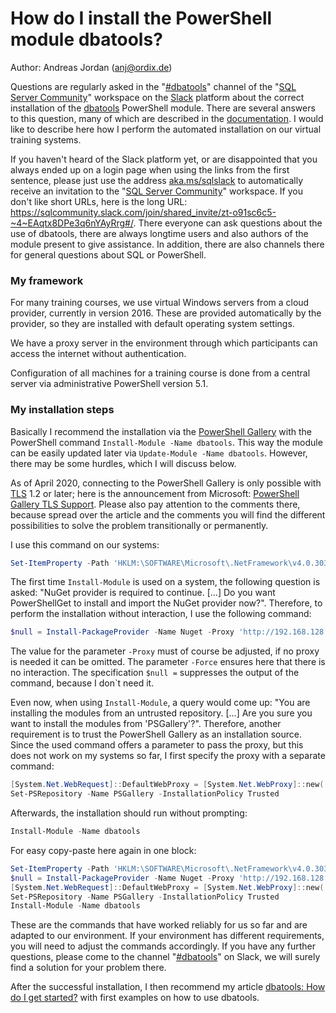 # How do I install the PowerShell module dbatools?

Author: Andreas Jordan (anj@ordix.de)



Questions are regularly asked in the "[#dbatools](https://sqlcommunity.slack.com/#dbatools)" channel of the "[SQL Server Community](https://sqlcommunity.slack.com/)" workspace on the [Slack](https://slack.com/intl/de-de/) platform about the correct installation of the [dbatools](https://dbatools.io/) PowerShell module. There are several answers to this question, many of which are described in the [documentation](https://dbatools.io/download/). I would like to describe here how I perform the automated installation on our virtual training systems.

If you haven't heard of the Slack platform yet, or are disappointed that you always ended up on a login page when using the links from the first sentence, please just use the address [aka.ms/sqlslack](http://aka.ms/sqlslack) to automatically receive an invitation to the "[SQL Server Community](https://sqlcommunity.slack.com/)" workspace. If you don't like short URLs, here is the long URL: https://sqlcommunity.slack.com/join/shared_invite/zt-o91sc6c5-~4~EAqtx8DPe3q6nYAyRrg#/. There everyone can ask questions about the use of dbatools, there are always longtime users and also authors of the module present to give assistance. In addition, there are also channels there for general questions about SQL or PowerShell.



### My framework

For many training courses, we use virtual Windows servers from a cloud provider, currently in version 2016. These are provided automatically by the provider, so they are installed with default operating system settings.

We have a proxy server in the environment through which participants can access the internet without authentication.

Configuration of all machines for a training course is done from a central server via administrative PowerShell version 5.1.



### My installation steps

Basically I recommend the installation via the [PowerShell Gallery](https://www.powershellgallery.com/packages/dbatools/) with the PowerShell command `Install-Module -Name dbatools`. This way the module can be easily updated later via `Update-Module -Name dbatools`. However, there may be some hurdles, which I will discuss below.

As of April 2020, connecting to the PowerShell Gallery is only possible with [TLS](https://de.wikipedia.org/wiki/Transport_Layer_Security) 1.2 or later; here is the announcement from Microsoft: [PowerShell Gallery TLS Support](https://devblogs.microsoft.com/powershell/powershell-gallery-tls-support/). Please also pay attention to the comments there, because spread over the article and the comments you will find the different possibilities to solve the problem transitionally or permanently.

I use this command on our systems:

```powershell
Set-ItemProperty -Path 'HKLM:\SOFTWARE\Microsoft\.NetFramework\v4.0.30319' -Name 'SchUseStrongCrypto' -Type DWord -Value 1
```

The first time `Install-Module` is used on a system, the following question is asked: "NuGet provider is required to continue. [...] Do you want PowerShellGet to install and import the NuGet provider now?". Therefore, to perform the installation without interaction, I use the following command:

```powershell
$null = Install-PackageProvider -Name Nuget -Proxy 'http://192.168.128.2:3128' -Force
```

The value for the parameter `-Proxy` must of course be adjusted, if no proxy is needed it can be omitted. The parameter `-Force` ensures here that there is no interaction. The specification `$null =` suppresses the output of the command, because I don`t need it.

Even now, when using `Install-Module`, a query would come up: "You are installing the modules from an untrusted repository. [...] Are you sure you want to install the modules from 'PSGallery'?". Therefore, another requirement is to trust the PowerShell Gallery as an installation source. Since the used command offers a parameter to pass the proxy, but this does not work on my systems so far, I first specify the proxy with a separate command:

```powershell
[System.Net.WebRequest]::DefaultWebProxy = [System.Net.WebProxy]::new('http://192.168.128.2:3128')
Set-PSRepository -Name PSGallery -InstallationPolicy Trusted
```

Afterwards, the installation should run without prompting:

```powershell
Install-Module -Name dbatools
```

For easy copy-paste here again in one block:

```powershell
Set-ItemProperty -Path 'HKLM:\SOFTWARE\Microsoft\.NetFramework\v4.0.30319' -Name 'SchUseStrongCrypto' -Type DWord -Value 1
$null = Install-PackageProvider -Name Nuget -Proxy 'http://192.168.128.2:3128' -Force
[System.Net.WebRequest]::DefaultWebProxy = [System.Net.WebProxy]::new('http://192.168.128.2:3128')
Set-PSRepository -Name PSGallery -InstallationPolicy Trusted
Install-Module -Name dbatools
```

These are the commands that have worked reliably for us so far and are adapted to our environment. If your environment has different requirements, you will need to adjust the commands accordingly. If you have any further questions, please come to the channel "[#dbatools](https://sqlcommunity.slack.com/#dbatools)" on Slack, we will surely find a solution for your problem there.

After the successful installation, I then recommend my article [dbatools: How do I get started?](2021_04_25_dbatools_-_How_do_I_get_started.md) with first examples on how to use dbatools.
